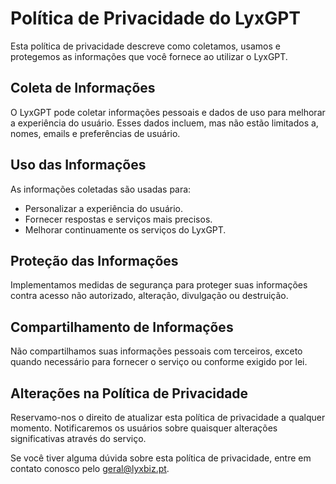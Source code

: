 <html lang="pt-BR">
<head>
    <meta charset="UTF-8">
    <meta name="viewport" content="width=device-width, initial-scale=1.0">
    <title>Política de Privacidade do LyxGPT</title>
</head>
<body>
    <h1>Política de Privacidade do LyxGPT</h1>
    <p>Esta política de privacidade descreve como coletamos, usamos e protegemos as informações que você fornece ao utilizar o LyxGPT.</p>
    <h2>Coleta de Informações</h2>
    <p>O LyxGPT pode coletar informações pessoais e dados de uso para melhorar a experiência do usuário. Esses dados incluem, mas não estão limitados a, nomes, emails e preferências de usuário.</p>
    <h2>Uso das Informações</h2>
    <p>As informações coletadas são usadas para:</p>
    <ul>
        <li>Personalizar a experiência do usuário.</li>
        <li>Fornecer respostas e serviços mais precisos.</li>
        <li>Melhorar continuamente os serviços do LyxGPT.</li>
    </ul>
    <h2>Proteção das Informações</h2>
    <p>Implementamos medidas de segurança para proteger suas informações contra acesso não autorizado, alteração, divulgação ou destruição.</p>
    <h2>Compartilhamento de Informações</h2>
    <p>Não compartilhamos suas informações pessoais com terceiros, exceto quando necessário para fornecer o serviço ou conforme exigido por lei.</p>
    <h2>Alterações na Política de Privacidade</h2>
    <p>Reservamo-nos o direito de atualizar esta política de privacidade a qualquer momento. Notificaremos os usuários sobre quaisquer alterações significativas através do serviço.</p>
    <p>Se você tiver alguma dúvida sobre esta política de privacidade, entre em contato conosco pelo <a href="mailto:geral@lyxbiz.pt">geral@lyxbiz.pt</a>.</p>
</body>
</html>

